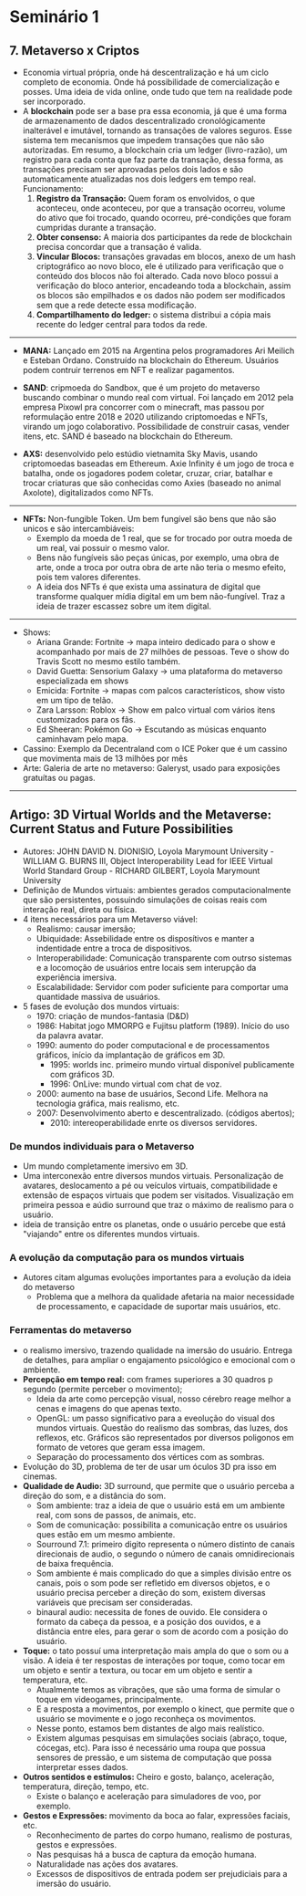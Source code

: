 # Seminário 1

## 7. Metaverso x Criptos

- Economia virtual própria, onde há descentralização e há um ciclo completo de economia. Onde há possibilidade de comercialização e posses. Uma ideia de vida online, onde tudo que tem na realidade pode ser incorporado.
- A **blockchain** pode ser a base pra essa economia, já que é uma forma de armazenamento de dados descentralizado cronológicamente inalterável e imutável, tornando as transações de valores seguros. Esse sistema tem mecanismos que impedem transações que não são autorizadas. Em resumo, a blockchain cria um ledger (livro-razão), um registro para cada conta que faz parte da transação, dessa forma, as transações precisam ser aprovadas pelos dois lados e são automaticamente atualizadas nos dois ledgers em tempo real. Funcionamento:
    1. **Registro da Transação:** Quem foram os envolvidos, o que aconteceu, onde aconteceu, por que a transação ocorreu, volume do ativo que foi trocado, quando ocorreu, pré-condições que foram cumpridas durante a transação.
    2. **Obter consenso:** A maioria dos participantes da rede de blockchain precisa concordar que a transação é valida.
    3. **Vincular Blocos:** transações gravadas em blocos, anexo de um hash criptográfico ao novo bloco, ele é utilizado para verificação que o conteúdo dos blocos não foi alterado. Cada novo bloco possui a verificação do bloco anterior, encadeando toda a blockchain, assim os blocos são empilhados e os dados não podem ser modificados sem que a rede detecte essa modificação.
    4. **Compartilhamento do ledger:** o sistema distribui a cópia mais recente do ledger central para todos da rede.
---
- **MANA:** Lançado em 2015 na Argentina pelos programadores Ari Meilich e Esteban Ordano. Construído na blockchain do Ethereum. Usuários podem contruir terrenos em NFT e realizar pagamentos.

- **SAND**: cripmoeda do Sandbox, que é um projeto do metaverso buscando combinar o mundo real com virtual. Foi lançado em 2012 pela empresa Pixowl pra concorrer com o minecraft, mas passou por reformulação entre 2018 e 2020 utilizando criptomoedas e NFTs, virando um jogo colaborativo. Possibilidade de construir casas, vender itens, etc. SAND é baseado na blockchain do Ethereum.
  
- **AXS:** desenvolvido pelo estúdio vietnamita Sky Mavis, usando criptomoedas baseadas em Ethereum. Axie Infinity é um jogo de troca e batalha, onde os jogadores podem coletar, cruzar, criar, batalhar e trocar criaturas que são conhecidas como Axies (baseado no animal Axolote), digitalizados como NFTs.

---

- **NFTs:** Non-fungible Token. Um bem fungível são bens que não são unicos e são intercambiáveis: 
    - Exemplo da moeda de 1 real, que se for trocado por outra moeda de um real, vai possuir o mesmo valor.
    - Bens não fungíveis são peças únicas, por exemplo, uma obra de arte, onde a troca por outra obra de arte não teria o mesmo efeito, pois tem valores diferentes.
    - A ideia dos NFTs é que exista uma assinatura de digital que transforme qualquer mídia digital em um bem não-fungível. Traz a ideia de trazer escassez sobre um item digital.

---
- Shows:
  - Ariana Grande: Fortnite -> mapa inteiro dedicado para o show e acompanhado por mais de 27 milhões de pessoas. Teve o show do Travis Scott no mesmo estilo também.
  - David Guetta: Sensorium Galaxy -> uma plataforma do metaverso especializada em shows
  - Emicida: Fortnite -> mapas com palcos característicos, show visto em um tipo de telão.
  - Zara Larsson: Roblox -> Show em palco virtual com vários itens customizados para os fãs.
  - Ed Sheeran: Pokémon Go -> Escutando as músicas enquanto caminhavam pelo mapa.
- Cassino: Exemplo da Decentraland com o ICE Poker que é um cassino que movimenta mais de 13 milhões por mês
- Arte: Galeria de arte no metaverso: Galeryst, usado para exposições gratuítas ou pagas.

---

## Artigo: 3D Virtual Worlds and the Metaverse: Current Status and Future Possibilities

- Autores: JOHN DAVID N. DIONISIO, Loyola Marymount University - WILLIAM G. BURNS III, Object Interoperability Lead for IEEE Virtual World Standard Group - RICHARD GILBERT, Loyola Marymount University
- Definição de Mundos virtuais: ambientes gerados computacionalmente que são persistentes, possuindo simulações de coisas reais com interação real, direta ou física.
- 4 itens necessários para um Metaverso viável:
  - Realismo: causar imersão;
  - Ubiquidade: Assebilidade entre os disposítivos e manter a indentidade entre a troca de dispositivos.
  - Interoperabilidade: Comunicação transparente com outrso sistemas e a locomoção de usuários entre locais sem interupção da experiência imersiva.
  - Escalabilidade: Servidor com poder suficiente para comportar uma quantidade massiva de usuários.
- 5 fases de evolução dos mundos virtuais:
  - 1970: criação de mundos-fantasia (D&D)
  - 1986: Habitat jogo MMORPG e Fujitsu platform (1989). Início do uso da palavra avatar.
  - 1990: aumento do poder computacional e de processamentos gráficos, início da implantação de gráficos em 3D.
    - 1995: worlds inc. primeiro mundo virtual disponível publicamente com gráficos 3D.
    - 1996: OnLive: mundo virtual com chat de voz.
  - 2000: aumento na base de usuários, Second Life. Melhora na tecnologia gráfica, mais realismo, etc.
  - 2007: Desenvolvimento aberto e descentralizado. (códigos abertos);
    - 2010: intereoperabilidade enrte os diversos servidores.
  
### De mundos individuais para o Metaverso
- Um mundo completamente imersivo em 3D.
- Uma interconexão entre diversos mundos virtuais. Personalização de avatares, deslocamento a pé ou veículos virtuais, compatibilidade e extensão de espaços virtuais que podem ser visitados. Visualização em primeira pessoa e aúdio surround que traz o máximo de realismo para o usuário.
- ideia de transição entre os planetas, onde o usuário percebe que está "viajando" entre os diferentes mundos virtuais.

### A evolução da computação para os mundos virtuais
- Autores citam algumas evoluções importantes para a evolução da ideia do metaverso
  - Problema que a melhora da qualidade afetaria na maior necessidade de processamento, e capacidade de suportar mais usuários, etc.

### Ferramentas do metaverso
- o realismo imersivo, trazendo qualidade na imersão do usuário. Entrega de detalhes, para ampliar o engajamento psicológico e emocional com o ambiente.
- **Percepção em tempo real:** com frames superiores a 30 quadros p segundo (permite perceber o movimento);
  - Ideia da arte como percepção visual, nosso cérebro reage melhor a cenas e imagens do que apenas texto.
  - OpenGL: um passo significativo para a eveolução do visual dos mundos virtuais. Questão do realismo das sombras, das luzes, dos reflexos, etc. Gráficos são representados por diversos poligonos em formato de vetores que geram essa imagem.
  - Separação do processamento dos vértices com as sombras.
- Evolução do 3D, problema de ter de usar um óculos 3D pra isso em cinemas.
- **Qualidade de Audio:** 3D surround, que permite que o usuário perceba a direção do som, e a distância do som.
  - Som ambiente: traz a ideia de que o usuário está em um ambiente real, com sons de passos, de animais, etc.
  - Som de comunicação: possibilita a comunicação entre os usuários ques estão em um mesmo ambiente.
  - Sourround 7.1: primeiro digito representa o número distinto de canais direcionais de audio, o segundo o número de canais omnidirecionais de baixa frequência.
  - Som ambiente é mais complicado do que a simples divisão entre os canais, pois o som pode ser refletido em diversos objetos, e o usuário precisa perceber a direção do som, existem diversas variáveis que precisam ser consideradas.
  - binaural audio: necessita de fones de ouvido. Ele considera o formato da cabeça da pessoa, e a posição dos ouvidos, e a distância entre eles, para gerar o som de acordo com a posição do usuário.
- **Toque:** o tato possuí uma interpretação mais ampla do que o som ou a visão. A ideia é ter respostas de interações por toque, como tocar em um objeto e sentir a textura, ou tocar em um objeto e sentir a temperatura, etc.
  - Atualmente temos as vibrações, que são uma forma de simular o toque em videogames, principalmente.
  - E a resposta a movimentos, por exemplo o kinect, que permite que o usuário se movimente e o jogo reconheça os movimentos.
  - Nesse ponto, estamos bem distantes de algo mais realístico.
  - Existem algumas pesquisas em simulações sociais (abraço, toque, cócegas, etc). Para isso é necessário uma roupa que possua sensores de pressão, e um sistema de computação que possa interpretar esses dados.
- **Outros sentidos e estímulos:** Cheiro e gosto, balanço, aceleração, temperatura, direção, tempo, etc.
  - Existe o balanço e aceleração para simuladores de voo, por exemplo.
- **Gestos e Expressões:** movimento da boca ao falar, expressões faciais, etc.
  - Reconhecimento de partes do corpo humano, realismo de posturas, gestos e expressões.
  - Nas pesquisas há a busca de captura da emoção humana.
  - Naturalidade nas ações dos avatares.
  - Excessos de dispositivos de entrada podem ser prejudiciais para a imersão do usuário.

